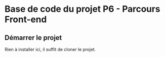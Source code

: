 # Base de code du projet P6 - Parcours Front-end

## Démarrer le projet

Rien à installer ici, il suffit de cloner le projet.

